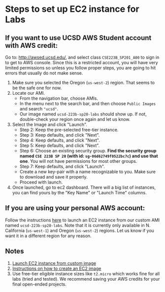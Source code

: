 

# Steps to set up EC2 instance for Labs

## If you want to use UCSD AWS Student account with AWS credit:
Go to: http://awsed.ucsd.edu/, and select class `CSE223B_SP201_A00` to sign in to get to AWS console. Since this is a restricted account, you will have very limited permissions so unless you follow proper steps,
you are going to hit errors that usually do not make sense.
1. Make sure you selected the Oregon (`us-west-2`) region. That seems to be the safe one for now.
2. Locate our AMI.
    - From the navigation bar, choose AMIs.
    - In the menu next to the search bar, and then choose `Public Images` and search `"ucsd"`.
    - Our image named `ucsd-223b-sp20-labs` should show up. If not, double-check your region once again and let us know.
3. Select the Image and click "Launch". 
    - Step 2: Keep the pre-selected free-tier instance.
    - Step 3: Keep defaults, and click "Next".
    - Step 4: Keep defaults, and click "Next".
    - Step 5: Keep defaults, and click "Next".
    - Step 6: Choose an existing security group. **Find the security group named `CSE 223B SP 20` (with id: `sg-06d62749f0522bc7c`) and use that one**. You will not have permissions for most other groups.
    - Step 7: Keep defaults, and click "Launch".
    - Create a new key-pair with a name recognizable to you. Make sure to download and save it properly.
    - Proceed with launch.
4. Once launched, go to ec2 dashboard. There will a big list of instances, you can find yours by the "Key Name" or "Launch Time" columns.


## If you are using your personal AWS account:
Follow the instructions [here](https://aws.amazon.com/premiumsupport/knowledge-center/launch-instance-custom-ami) to launch an EC2 instance from our custom AMI named `ucsd-223b-sp20-labs`. 
Note that it is currently only available in N. California (`us-west-1`) and Oregon (`us-west-2`) regions.
Let us know if you want it in a different region for any reason. 


## Notes
1. [Launch EC2 instance from custom image](https://aws.amazon.com/premiumsupport/knowledge-center/launch-instance-custom-ami)
2. [Instructions on how to create an EC2 image](https://docs.aws.amazon.com/quickstarts/latest/vmlaunch/step-1-launch-instance.html)
3. Use free-tier eligible instance sizes like `t2.micro` which works fine for all labs (tried and tested). We recommend saving your AWS credits for your final open-ended projects.

